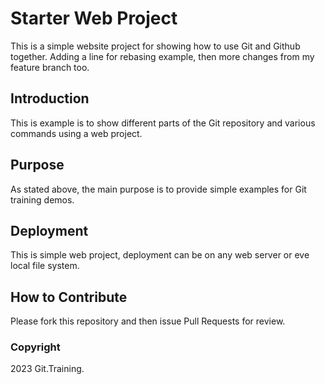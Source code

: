 # Starter Web Project

This is a simple website project for showing how to use Git and Github together. Adding a line for rebasing example, then more changes from my feature branch too.

## Introduction

This is example is to show different parts of the Git repository  and various commands using a web project.

## Purpose

As stated above, the main purpose is to provide simple examples for Git training demos.

## Deployment

This is simple web project, deployment can be on any web server or eve local file system.

## How to Contribute

Please fork this repository and then issue Pull Requests for review.


### Copyright

2023 Git.Training.


